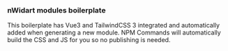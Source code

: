 ### nWidart modules boilerplate

This boilerplate has Vue3 and TailwindCSS 3 integrated and automatically added when generating a new module.
NPM Commands will automatically build the CSS and JS for you so no publishing is needed.

